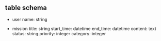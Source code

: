 ## table schema 
- user
name: string

- mission
title: string
start_time: datetime
end_time: datetime
content: text
status: string
priority: integer
category: integer